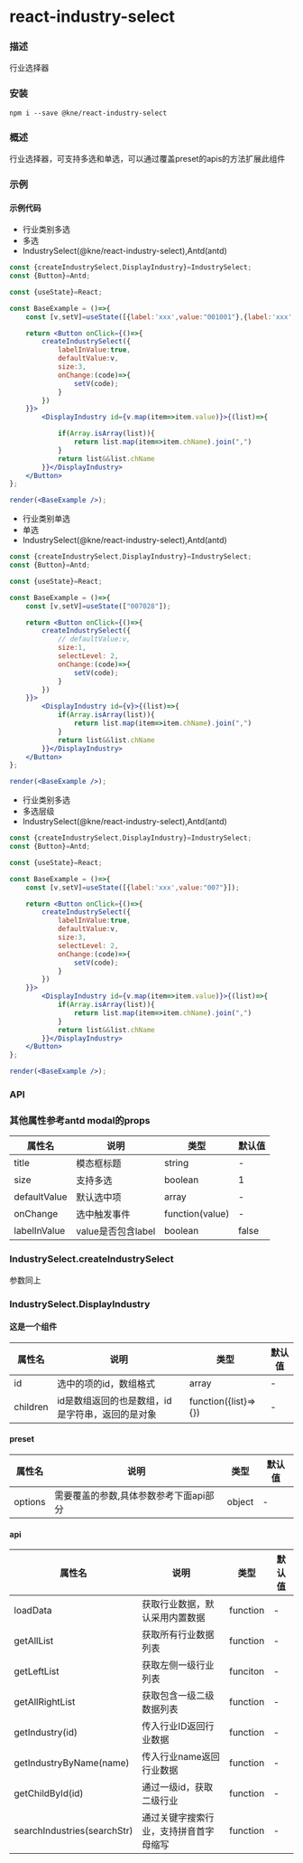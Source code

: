 
# react-industry-select


### 描述

行业选择器


### 安装

```shell
npm i --save @kne/react-industry-select
```


### 概述

行业选择器，可支持多选和单选，可以通过覆盖preset的apis的方法扩展此组件


### 示例

#### 示例代码

- 行业类别多选
- 多选
- IndustrySelect(@kne/react-industry-select),Antd(antd)

```jsx
const {createIndustrySelect,DisplayIndustry}=IndustrySelect;
const {Button}=Antd;

const {useState}=React;

const BaseExample = ()=>{
    const [v,setV]=useState([{label:'xxx',value:"001001"},{label:'xxx',value:"420"}]);

    return <Button onClick={()=>{
        createIndustrySelect({
            labelInValue:true,
            defaultValue:v,
            size:3,
            onChange:(code)=>{
                setV(code);
            }
        })
    }}>
        <DisplayIndustry id={v.map(item=>item.value)}>{(list)=>{

            if(Array.isArray(list)){
                return list.map(item=>item.chName).join(",")
            }
            return list&&list.chName
        }}</DisplayIndustry>
    </Button>
};

render(<BaseExample />);

```

- 行业类别单选
- 单选
- IndustrySelect(@kne/react-industry-select),Antd(antd)

```jsx
const {createIndustrySelect,DisplayIndustry}=IndustrySelect;
const {Button}=Antd;

const {useState}=React;

const BaseExample = ()=>{
    const [v,setV]=useState(["007028"]);

    return <Button onClick={()=>{
        createIndustrySelect({
            // defaultValue:v,
            size:1,
            selectLevel: 2,
            onChange:(code)=>{
                setV(code);
            }
        })
    }}>
        <DisplayIndustry id={v}>{(list)=>{
            if(Array.isArray(list)){
                return list.map(item=>item.chName).join(",")
            }
            return list&&list.chName
        }}</DisplayIndustry>
    </Button>
};

render(<BaseExample />);

```

- 行业类别多选
- 多选层级
- IndustrySelect(@kne/react-industry-select),Antd(antd)

```jsx
const {createIndustrySelect,DisplayIndustry}=IndustrySelect;
const {Button}=Antd;

const {useState}=React;

const BaseExample = ()=>{
    const [v,setV]=useState([{label:'xxx',value:"007"}]);

    return <Button onClick={()=>{
        createIndustrySelect({
            labelInValue:true,
            defaultValue:v,
            size:3,
            selectLevel: 2,
            onChange:(code)=>{
                setV(code);
            }
        })
    }}>
        <DisplayIndustry id={v.map(item=>item.value)}>{(list)=>{
            if(Array.isArray(list)){
                return list.map(item=>item.chName).join(",")
            }
            return list&&list.chName
        }}</DisplayIndustry>
    </Button>
};

render(<BaseExample />);

```


### API

### 其他属性参考antd modal的props
|属性名|说明|类型|默认值|
|  ---  | ---  | --- | --- |
|  title  | 模态框标题 | string | - |
|  size  | 支持多选 | boolean | 1 |
|  defaultValue  | 默认选中项 | array | - |
|  onChange  | 选中触发事件 | function(value) | - |
|  labelInValue  | value是否包含label | boolean | false |


### IndustrySelect.createIndustrySelect
参数同上

### IndustrySelect.DisplayIndustry
#### 这是一个组件
|属性名|说明|类型|默认值|
|  ---  | ---  | --- | --- |
|  id  | 选中的项的id，数组格式 | array | - |
|  children  | id是数组返回的也是数组，id是字符串，返回的是对象 | function({list}=>{}) | - |


#### preset

| 属性名          | 说明                    | 类型     | 默认值 |
|--------------|-----------------------|--------|-----|
|options| 需要覆盖的参数,具体参数参考下面api部分 |object|-|

#### api

| 属性名                     | 说明                    | 类型     | 默认值 |
|-------------------------|-----------------------|--------|-----|
| loadData                | 获取行业数据，默认采用内置数据|function|-|
| getAllList          |获取所有行业数据列表|function|-|
| getLeftList            |获取左侧一级行业列表|funciton|-|
| getAllRightList                 |获取包含一级二级数据列表|function|-|
| getIndustry(id)             |传入行业ID返回行业数据|function|-|
| getIndustryByName(name)             |传入行业name返回行业数据|function|-|
| getChildById(id)     |通过一级id，获取二级行业|function|-|
| searchIndustries(searchStr) |通过关键字搜索行业，支持拼音首字母缩写|function|-|
